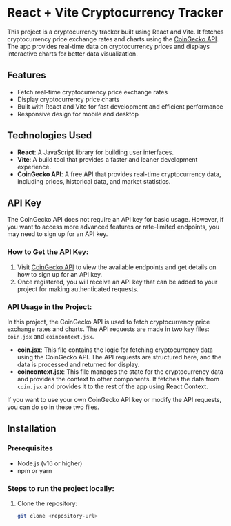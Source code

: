 # React + Vite Cryptocurrency Tracker

This project is a cryptocurrency tracker built using React and Vite. It fetches cryptocurrency price exchange rates and charts using the [CoinGecko API](https://www.coingecko.com/). The app provides real-time data on cryptocurrency prices and displays interactive charts for better data visualization.

## Features

- Fetch real-time cryptocurrency price exchange rates
- Display cryptocurrency price charts
- Built with React and Vite for fast development and efficient performance
- Responsive design for mobile and desktop

## Technologies Used

- **React**: A JavaScript library for building user interfaces.
- **Vite**: A build tool that provides a faster and leaner development experience.
- **CoinGecko API**: A free API that provides real-time cryptocurrency data, including prices, historical data, and market statistics.

## API Key

The CoinGecko API does not require an API key for basic usage. However, if you want to access more advanced features or rate-limited endpoints, you may need to sign up for an API key.

### How to Get the API Key:

1. Visit [CoinGecko API](https://www.coingecko.com/en/api) to view the available endpoints and get details on how to sign up for an API key.
2. Once registered, you will receive an API key that can be added to your project for making authenticated requests.

### API Usage in the Project:

In this project, the CoinGecko API is used to fetch cryptocurrency price exchange rates and charts. The API requests are made in two key files: `coin.jsx` and `coincontext.jsx`.

- **coin.jsx**: This file contains the logic for fetching cryptocurrency data using the CoinGecko API. The API requests are structured here, and the data is processed and returned for display.
- **coincontext.jsx**: This file manages the state for the cryptocurrency data and provides the context to other components. It fetches the data from `coin.jsx` and provides it to the rest of the app using React Context.

If you want to use your own CoinGecko API key or modify the API requests, you can do so in these two files.

## Installation

### Prerequisites

- Node.js (v16 or higher)
- npm or yarn

### Steps to run the project locally:

1. Clone the repository:
   ```bash
   git clone <repository-url>
   ```
